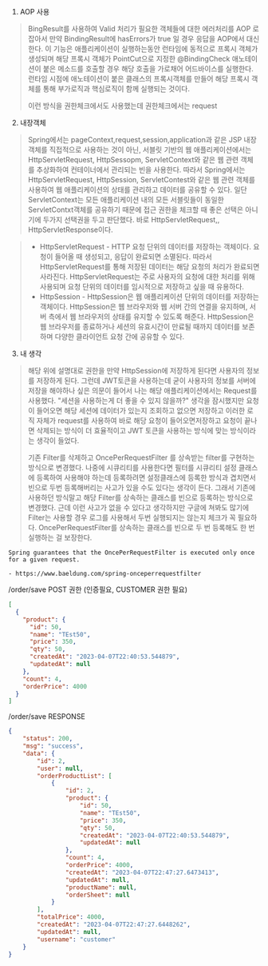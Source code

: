 1. AOP 사용

 >BingResult를 사용하여 Valid 처리가 필요한 객체들에 대한 에러처리를 AOP 로 잡아서 만약 BindingResult에 hasErrors가 true 일 경우 응답을 AOP에서 대신한다.
이 기능은 애플리케이션이 실행하는동안 런타임에 동적으로 프록시 객체가 생성되며 해당 프록시 객체가 PointCut으로 지정한 @BindingCheck 애노테이션이 붙은 메소드를 호출할 경우 해당 호출을 가로채어 어드바이스를 실행한다.
런타임 시점에 애노테이션이 붙은 클래스의 프록시객체를 만들어 해당 프록시 객체를 통해 부가로직과 핵심로직이 함께 실행되는 것이다.
 > 
> 
> 이런 방식을 권한체크에서도 사용했는데 권한체크에서는 request



2. 내장객체
> Spring에서는 pageContext,request,session,application과 같은 JSP 내장 객체를 직접적으로 사용하는 것이 아닌, 서블릿 기반의 웹 애플리케이션에서는 HttpServletRequest, HttpSessopm, ServletContext와 같은 웹 관련 객체를 추상화하여 컨테이너에서 관리되는 빈을 사용한다.
> 따라서 Spring에서는 HttpServletRequest, HttpSession, ServletContest와 같은 웹 관련 객체를 사용하여 웹 애플리케이션의 상태를 관리하고 데이터를 공유할 수 있다.
> 일단 ServletContext는 모든 애플리케이션 내의 모든 서블릿들이 동일한 ServletContxt객체를 공유하기 때문에 접근 권한을 체크할 때 좋은 선택은 아니기에 두가지 선택권을 두고 판단했다. 바로 HttpServletRequest,, HttpServletResponse이다. 


>- HttpServletRequest  - HTTP 요청 단위의 데이터를 저장하는 객체이다. 요청이 들어올 때 생성되고, 응답이 완료되면 소멸된다. 따라서 HttpServletRequest를 통해 저장된 데이터는 해당 요청의 처리가 완료되면 사라진다. HttpServletRequest는 주로 사용자의 요청에 대한 처리를 위해 사용되며 요청 단위의 데이터를 임시적으로 저장하고 싶을 때 유용하다.
>- HttpSession - HttpSession은 웹 애플리케이션 단위의 데이터를 저장하는 객체이다. HttpSession은 웹 브라우저와 웹 서버 간의 연결을 유지하며, 서버 측에서 웹 브라우저의 상태를 유지할 수 있도록 해준다. HttpSession은 웹 브라우저를 종료하거나 세션의 유효시간이 만료될 때까지 데이터를 보존하며 다양한 클라이언트 요청 간에 공유할 수 있다.

3. 내 생각
> 해당 위에 설명대로 권한을 만약 HttpSession에 저장하게 된다면 사용자의 정보를 저장하게 된다. 그런데 JWT토큰을 사용하는데 굳이 사용자의 정보를 서버에 저장을 해야하나 싶은 의문이 들어서 나는 해당 애플리케이션에서는 Request를 사용했다.
> "세션을 사용하는게 더 좋을 수 있지 않을까?" 생각을 잠시했지만 요청이 들어오면 해당 세션에 데이터가 있는지 조회하고 없으면 저장하고 이러한 로직 자체가 request를 사용하여 바로 해당 요청이 들어오면저장하고 요청이 끝나면 삭제되는 방식이 더 효율적이고 JWT 토큰을 사용하는 방식에 맞는 방식이라는 생각이 들었다.
> 
> 기존 Filter를 삭제하고 OncePerRequestFilter 를 상속받는 filter를 구현하는 방식으로 변경했다. 나중에 시큐리티를 사용한다면 필터를 시큐리티 설정 클래스에 등록하여 사용해야 하는데 등록하려면 설정클래스에 등록한 방식과 겹치면서 빈으로 두번 등록해버리는 사고가 있을 수도 있다는 생각이 든다. 그래서 기존에 사용하던 방식말고 해당 Filter를 상속하는 클래스를 빈으로 등록하는 방식으로 변경했다.
> 근데 이런 사고가 없을 수 있다고 생각하지만 구글에 쳐봐도 많기에 Filter는 사용할 경우 로그를 사용해서 두번 실행되지는 않는지 체크가 꼭 필요하다.
> OncePerRequestFilter를 상속하는 클래스를 빈으로 두 번 등록해도 한 번 실행하는 걸 보장한다.
> 
```
Spring guarantees that the OncePerRequestFilter is executed only once for a given request.

- https://www.baeldung.com/spring-onceperrequestfilter

```




/order/save POST 권한  (인증필요, CUSTOMER 권한 필요)

```json
[
  {
    "product": {
      "id": 50,
      "name": "TEst50",
      "price": 350,
      "qty": 50,
      "createdAt": "2023-04-07T22:40:53.544879",
      "updatedAt": null
    },
    "count": 4,
    "orderPrice": 4000
  }
]

```

/order/save RESPONSE

```json
{
    "status": 200,
    "msg": "success",
    "data": {
        "id": 2,
        "user": null,
        "orderProductList": [
            {
                "id": 2,
                "product": {
                    "id": 50,
                    "name": "TEst50",
                    "price": 350,
                    "qty": 50,
                    "createdAt": "2023-04-07T22:40:53.544879",
                    "updatedAt": null
                },
                "count": 4,
                "orderPrice": 4000,
                "createdAt": "2023-04-07T22:47:27.6473413",
                "updatedAt": null,
                "productName": null,
                "orderSheet": null
            }
        ],
        "totalPrice": 4000,
        "createdAt": "2023-04-07T22:47:27.6448262",
        "updatedAt": null,
        "username": "customer"
    }
}

```